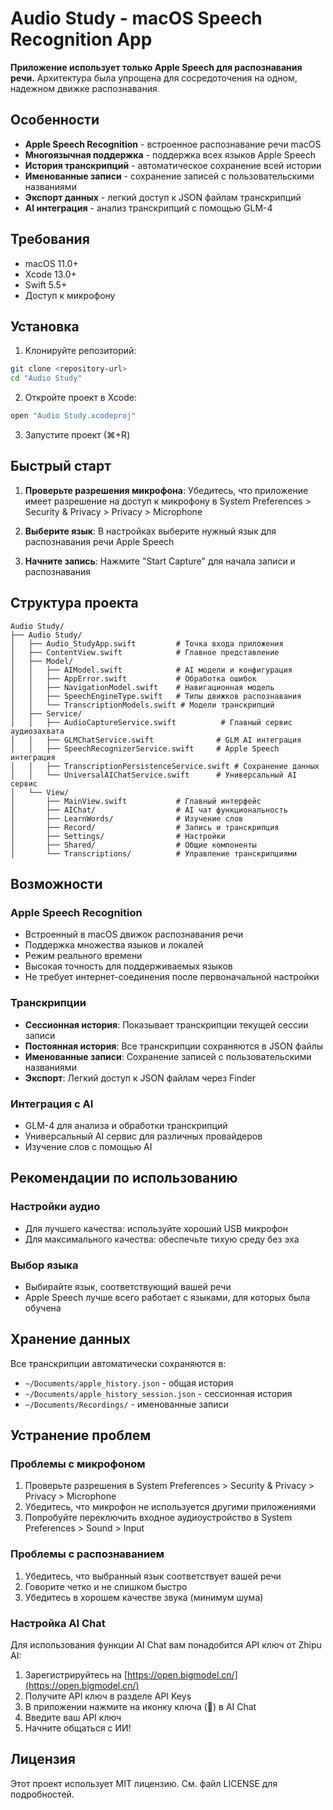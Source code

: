 # Audio Study - macOS Speech Recognition App

**Приложение использует только Apple Speech для распознавания речи.** Архитектура была упрощена для сосредоточения на одном, надежном движке распознавания.

## Особенности

- **Apple Speech Recognition** - встроенное распознавание речи macOS
- **Многоязычная поддержка** - поддержка всех языков Apple Speech
- **История транскрипций** - автоматическое сохранение всей истории
- **Именованные записи** - сохранение записей с пользовательскими названиями
- **Экспорт данных** - легкий доступ к JSON файлам транскрипций
- **AI интеграция** - анализ транскрипций с помощью GLM-4

## Требования

- macOS 11.0+
- Xcode 13.0+
- Swift 5.5+
- Доступ к микрофону

## Установка

1. Клонируйте репозиторий:
```bash
git clone <repository-url>
cd "Audio Study"
```

2. Откройте проект в Xcode:
```bash
open "Audio Study.xcodeproj"
```

3. Запустите проект (⌘+R)

## Быстрый старт

1. **Проверьте разрешения микрофона**: Убедитесь, что приложение имеет разрешение на доступ к микрофону в System Preferences > Security & Privacy > Privacy > Microphone

2. **Выберите язык**: В настройках выберите нужный язык для распознавания речи Apple Speech

3. **Начните запись**: Нажмите "Start Capture" для начала записи и распознавания

## Структура проекта

```
Audio Study/
├── Audio Study/
│   ├── Audio_StudyApp.swift         # Точка входа приложения
│   ├── ContentView.swift            # Главное представление
│   ├── Model/
│   │   ├── AIModel.swift            # AI модели и конфигурация
│   │   ├── AppError.swift           # Обработка ошибок
│   │   ├── NavigationModel.swift    # Навигационная модель
│   │   ├── SpeechEngineType.swift   # Типы движков распознавания
│   │   └── TranscriptionModels.swift # Модели транскрипций
│   ├── Service/
│   │   ├── AudioCaptureService.swift          # Главный сервис аудиозахвата
│   │   ├── GLMChatService.swift              # GLM AI интеграция
│   │   ├── SpeechRecognizerService.swift     # Apple Speech интеграция
│   │   ├── TranscriptionPersistenceService.swift # Сохранение данных
│   │   └── UniversalAIChatService.swift      # Универсальный AI сервис
│   └── View/
│       ├── MainView.swift           # Главный интерфейс
│       ├── AIChat/                  # AI чат функциональность
│       ├── LearnWords/              # Изучение слов
│       ├── Record/                  # Запись и транскрипция
│       ├── Settings/                # Настройки
│       ├── Shared/                  # Общие компоненты
│       └── Transcriptions/          # Управление транскрипциями
```

## Возможности

### Apple Speech Recognition
- Встроенный в macOS движок распознавания речи
- Поддержка множества языков и локалей
- Режим реального времени
- Высокая точность для поддерживаемых языков
- Не требует интернет-соединения после первоначальной настройки

### Транскрипции
- **Сессионная история**: Показывает транскрипции текущей сессии записи
- **Постоянная история**: Все транскрипции сохраняются в JSON файлы
- **Именованные записи**: Сохранение записей с пользовательскими названиями
- **Экспорт**: Легкий доступ к JSON файлам через Finder

### Интеграция с AI
- GLM-4 для анализа и обработки транскрипций
- Универсальный AI сервис для различных провайдеров
- Изучение слов с помощью AI

## Рекомендации по использованию

### Настройки аудио
- Для лучшего качества: используйте хороший USB микрофон
- Для максимального качества: обеспечьте тихую среду без эха

### Выбор языка
- Выбирайте язык, соответствующий вашей речи
- Apple Speech лучше всего работает с языками, для которых была обучена

## Хранение данных

Все транскрипции автоматически сохраняются в:
- `~/Documents/apple_history.json` - общая история
- `~/Documents/apple_history_session.json` - сессионная история
- `~/Documents/Recordings/` - именованные записи

## Устранение проблем

### Проблемы с микрофоном
1. Проверьте разрешения в System Preferences > Security & Privacy > Privacy > Microphone
2. Убедитесь, что микрофон не используется другими приложениями
3. Попробуйте переключить входное аудиоустройство в System Preferences > Sound > Input

### Проблемы с распознаванием
1. Убедитесь, что выбранный язык соответствует вашей речи
2. Говорите четко и не слишком быстро
3. Убедитесь в хорошем качестве звука (минимум шума)

### Настройка AI Chat

Для использования функции AI Chat вам понадобится API ключ от Zhipu AI:

1. Зарегистрируйтесь на [https://open.bigmodel.cn/](https://open.bigmodel.cn/)
2. Получите API ключ в разделе API Keys
3. В приложении нажмите на иконку ключа (🔑) в AI Chat
4. Введите ваш API ключ
5. Начните общаться с ИИ!

## Лицензия

Этот проект использует MIT лицензию. См. файл LICENSE для подробностей.
